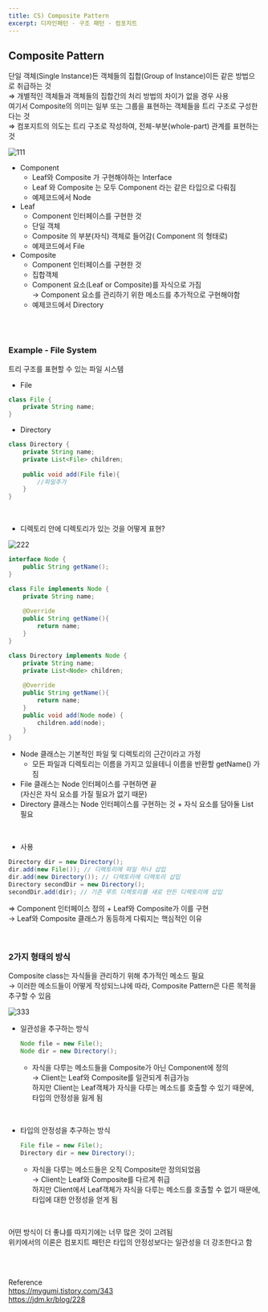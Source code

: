 ```yaml
---
title: CS) Composite Pattern
excerpt: 디자인패턴 - 구조 패턴 - 컴포지트
--- 
```


## Composite Pattern

단일 객체(Single Instance)든 객체들의 집합(Group of Instance)이든 같은 방법으로 취급하는 것   
⇒ 개별적인 객체들과 객체들의 집합간의 처리 방법의 차이가 없을 경우 사용      
여기서 Composite의 의미는 일부 또는 그룹을 표현하는 객체들을 트리 구조로 구성한다는 것   
⇒ 컴포지트의 의도는 트리 구조로 작성하여, 전체-부분(whole-part) 관계를 표현하는 것  

![111](https://user-images.githubusercontent.com/103614357/199099463-a05962c5-ccc6-4d09-84d8-df846a1fab23.png)   

- Component
    - Leaf와 Composite 가 구현해야하는 Interface
    - Leaf 와 Composite 는 모두 Component 라는 같은 타입으로 다뤄짐
    - 예제코드에서 Node
- Leaf
    - Component 인터페이스를 구현한 것
    - 단일 객체
    - Composite 의 부분(자식) 객체로 들어감( Component 의 형태로)
    - 예제코드에서 File
- Composite
    - Component 인터페이스를 구현한 것
    - 집합객체
    - Component 요소(Leaf or Composite)를 자식으로 가짐   
        → Component 요소를 관리하기 위한 메소드를 추가적으로 구현해야함          
    - 예제코드에서 Directory  

<br/><br/>

### Example - File System

트리 구조를 표현할 수 있는 파일 시스템

- File

```java
class File {
    private String name;
}
```

- Directory 

```java
class Directory {
    private String name;
    private List<File> children;
    
    public void add(File file){
        //파일추가
    }
}
```

<br/>
   
- 디렉토리 안에 디렉토리가 있는 것을 어떻게 표현?
    
![222](https://user-images.githubusercontent.com/103614357/199099503-e093ab0b-fb3d-4009-8508-33f48c66935d.png)  
    
```java
interface Node {
    public String getName();
}

class File implements Node {
    private String name;
   
    @Override
    public String getName(){ 
        return name; 
    }
}

class Directory implements Node {
    private String name;
    private List<Node> children;
  
    @Override
    public String getName(){ 
        return name; 
    }
    public void add(Node node) {
        children.add(node);
    }
}
```
  
- Node 클래스는 기본적인 파일 및 디렉토리의 근간이라고 가정  
  - 모든 파일과 디렉토리는 이름을 가지고 있을테니 이름을 반환할 getName() 가짐  
- File 클래스는 Node 인터페이스를 구현하면 끝   
  (자신은 자식 요소를 가질 필요가 없기 때문)  
- Directory 클래스는 Node 인터페이스를 구현하는 것 + 자식 요소를 담아둘 List 필요

<br/>
   
- 사용

```java
Directory dir = new Directory();
dir.add(new File()); // 디렉토리에 파일 하나 삽입
dir.add(new Directory()); // 디렉토리에 디렉토리 삽입
Directory secondDir = new Directory();
secondDir.add(dir); // 기존 루트 디렉토리를 새로 만든 디렉토리에 삽입
```

⇒ Component 인터페이스 정의 + Leaf와 Composite가 이를 구현    
→ Leaf와 Composite 클래스가 동등하게 다뤄지는 핵심적인 이유    

<br/>

### 2가지 형태의 방식

Composite class는 자식들을 관리하기 위해 추가적인 메소드 필요   
→ 이러한 메소드들이 어떻게 작성되느냐에 따라, Composite Pattern은 다른 목적을 추구할 수 있음  

![333](https://user-images.githubusercontent.com/103614357/199099544-61fac32f-fb7d-408a-8bf2-c3e692968b76.png)   
 
- 일관성을 추구하는 방식
    
    ```java
    Node file = new File();
    Node dir = new Directory();
    ```
     
    - 자식을 다루는 메소드들을 Composite가 아닌 Component에 정의   
    → Client는 Leaf와 Composite를 일관되게 취급가능  
    하지만 Client는 Leaf객체가 자식을 다루는 메소드를 호출할 수 있기 때문에, 타입의 안정성을 잃게 됨   

<br/>
   
- 타입의 안정성을 추구하는 방식
    
    ```java
    File file = new File();
    Directory dir = new Directory();
    ```
    
    - 자식을 다루는 메소드들은 오직 Composite만 정의되었음  
    → Client는 Leaf와 Composite를 다르게 취급   
    하지만 Client에서 Leaf객체가 자식을 다루는 메소드를 호출할 수 없기 때문에, 타입에 대한 안정성을 얻게 됨   

<br/>

어떤 방식이 더 좋냐를 따지기에는 너무 많은 것이 고려됨  
위키에서의 이론은 컴포지트 패턴은 타입의 안정성보다는 일관성을 더 강조한다고 함

<br/><br/>

Reference   
https://mygumi.tistory.com/343      
https://jdm.kr/blog/228  
